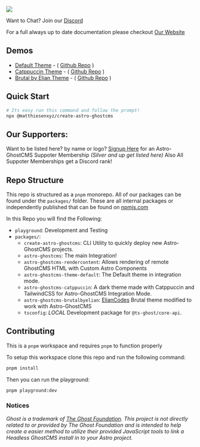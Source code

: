 <img src="https://repository-images.githubusercontent.com/742727289/d4fb3f65-0d5f-4a1a-9f8b-9b3e2dc90bde" />

Want to Chat?  Join our [Discord](https://discord.gg/u7NZqUyeAR)

For a full always up to date documentation please checkout [Our Website](https://astro-ghostcms.xyz)

## Demos

- [Default Theme](https://demo.astro-ghostcms.xyz) - ( [Github Repo](https://github.com/MatthiesenXYZ/demo-astroghostcms-themedefault) )
- [Catppuccin Theme](https://catppuccindark-demo.astro-ghostcms.xyz/) - ( [Github Repo](https://github.com/MatthiesenXYZ/demo-astroghostcms-catppuccin) )
- [Brutal by Elian Theme](https://brutal-demo.astro-ghostcms.xyz) - ( [Github Repo](https://github.com/MatthiesenXYZ/demo-astroghostcms-brutalbyelian) )

## Quick Start

```sh
# Its easy run this command and follow the prompt!
npx @matthiesenxyz/create-astro-ghostcms
```

## Our Supporters:

Want to be listed here? by name or logo? [Signup Here](https://www.buymeacoffee.com/adammatthiesen/membership) for an Astro-GhostCMS Suppoter Membership *(Silver and up get listed here)* Also All Suppoter Memberships get a Discord rank!

## Repo Structure

This repo is structured as a `pnpm` monorepo.  All of our packages can be found under the `packages/` folder.  These are all internal packages or independently published that can be found on [npmjs.com](https://npmjs.com)

In this Repo you will find the Following:

- `playground`: Development and Testing
- `packages/`:
  - `create-astro-ghostcms`: CLI Utility to quickly deploy new Astro-GhostCMS projects.
  - `astro-ghostcms`: The main Integration!
  - `astro-ghostcms-rendercontent`: Allows rendering of remote GhostCMS HTML with Custom Astro Components
  - `astro-ghostcms-theme-default`: The Default theme in integration mode.
  - `astro-ghostcms-catppuccin`: A dark theme made with Catppuccin and TailwindCSS for Astro-GhostCMS Integration Mode.
  - `astro-ghostcms-brutalbyelian`: [ElianCodes](https://www.elian.codes/) Brutal theme modified to work with Astro-GhostCMS
  - `tsconfig`: *LOCAL* Development package for `@ts-ghost/core-api`.

## Contributing

This is a `pnpm` workspace and requires `pnpm` to function properly

To setup this workspace clone this repo and run the following command:

```sh
pnpm install
```

Then you can run the playground:

```sh
pnpm playground:dev
```

### Notices

*Ghost is a trademark of [The Ghost Foundation](https://ghost.org/trademark/). This project is not directly related to or provided by The Ghost Foundation and is intended to help create a easier method to utilize their provided JavaScript tools to link a Headless GhostCMS install in to your Astro project.* 
